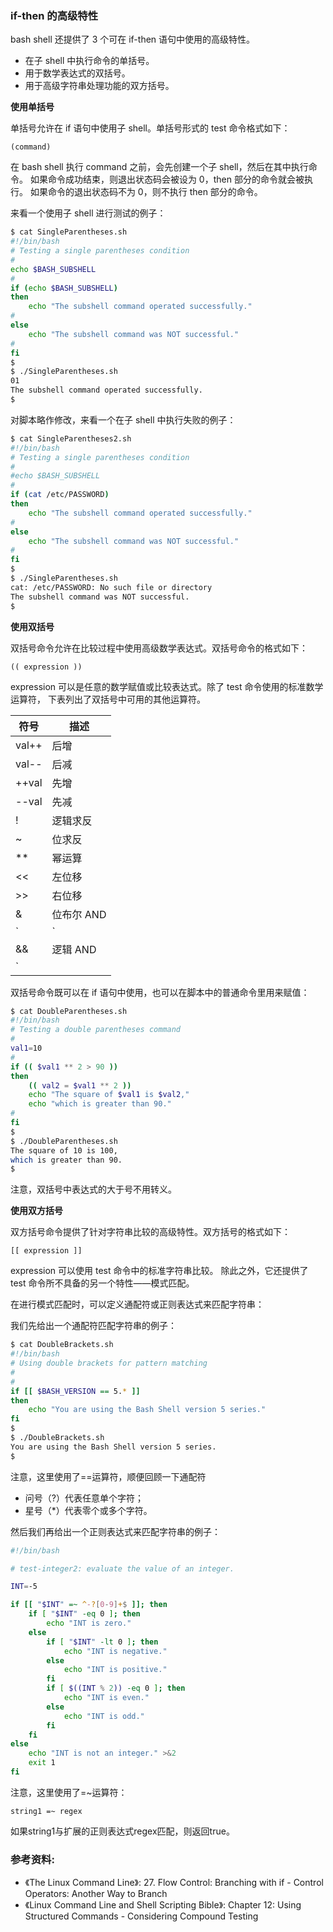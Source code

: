 ### if-then 的高级特性

bash shell 还提供了 3 个可在 if-then 语句中使用的高级特性。
- 在子 shell 中执行命令的单括号。
- 用于数学表达式的双括号。
- 用于高级字符串处理功能的双方括号。

**使用单括号**

单括号允许在 if 语句中使用子 shell。单括号形式的 test 命令格式如下：

```
(command)
```

在 bash shell 执行 command 之前，会先创建一个子 shell，然后在其中执行命令。
如果命令成功结束，则退出状态码会被设为 0，then 部分的命令就会被执行。
如果命令的退出状态码不为 0，则不执行 then 部分的命令。

来看一个使用子 shell 进行测试的例子：

```bash
$ cat SingleParentheses.sh
#!/bin/bash
# Testing a single parentheses condition
#
echo $BASH_SUBSHELL
#
if (echo $BASH_SUBSHELL)
then
    echo "The subshell command operated successfully."
#
else
    echo "The subshell command was NOT successful."
#
fi
$
$ ./SingleParentheses.sh
01
The subshell command operated successfully.
$ 
```

对脚本略作修改，来看一个在子 shell 中执行失败的例子：

```bash
$ cat SingleParentheses2.sh
#!/bin/bash
# Testing a single parentheses condition
#
#echo $BASH_SUBSHELL
#
if (cat /etc/PASSWORD)
then
    echo "The subshell command operated successfully."
#
else
    echo "The subshell command was NOT successful."
#
fi
$
$ ./SingleParentheses.sh
cat: /etc/PASSWORD: No such file or directory
The subshell command was NOT successful.
$ 
```

**使用双括号**

双括号命令允许在比较过程中使用高级数学表达式。双括号命令的格式如下：

```
(( expression ))
```

expression 可以是任意的数学赋值或比较表达式。除了 test 命令使用的标准数学运算符，
下表列出了双括号中可用的其他运算符。

| 符号  | 描述       |
| ----- | ---------- |
| val++ | 后增       |
| val-- | 后减       |
| ++val | 先增       |
| --val | 先减       |
| !     | 逻辑求反   |
| ~     | 位求反     |
| **    | 幂运算     |
| <<    | 左位移     |
| >>    | 右位移     |
| &     | 位布尔 AND |
| `|`   | 位布尔 OR  |
| &&    | 逻辑 AND   |
| `||`  | 逻辑 OR    |

双括号命令既可以在 if 语句中使用，也可以在脚本中的普通命令里用来赋值：

```bash
$ cat DoubleParentheses.sh
#!/bin/bash
# Testing a double parentheses command
#
val1=10
#
if (( $val1 ** 2 > 90 ))
then
    (( val2 = $val1 ** 2 ))
    echo "The square of $val1 is $val2,"
    echo "which is greater than 90."
#
fi
$
$ ./DoubleParentheses.sh
The square of 10 is 100,
which is greater than 90.
$
```

注意，双括号中表达式的大于号不用转义。


**使用双方括号**

双方括号命令提供了针对字符串比较的高级特性。双方括号的格式如下：

```
[[ expression ]]
```

expression 可以使用 test 命令中的标准字符串比较。
除此之外，它还提供了 test 命令所不具备的另一个特性——模式匹配。

在进行模式匹配时，可以定义通配符或正则表达式来匹配字符串：

我们先给出一个通配符匹配字符串的例子：

```bash
$ cat DoubleBrackets.sh
#!/bin/bash
# Using double brackets for pattern matching
#
#
if [[ $BASH_VERSION == 5.* ]]
then
    echo "You are using the Bash Shell version 5 series."
fi
$
$ ./DoubleBrackets.sh
You are using the Bash Shell version 5 series.
$
```

注意，这里使用了==运算符，顺便回顾一下通配符
- 问号（?）代表任意单个字符；
- 星号（*）代表零个或多个字符。

然后我们再给出一个正则表达式来匹配字符串的例子：

```bash
#!/bin/bash

# test-integer2: evaluate the value of an integer.

INT=-5

if [[ "$INT" =~ ^-?[0-9]+$ ]]; then
	if [ "$INT" -eq 0 ]; then
		echo "INT is zero."
	else      
		if [ "$INT" -lt 0 ]; then
			echo "INT is negative."
		else
			echo "INT is positive."
		fi
		if [ $((INT % 2)) -eq 0 ]; then
			echo "INT is even."
		else
			echo "INT is odd."
		fi
	fi
else
	echo "INT is not an integer." >&2
	exit 1
fi
```

注意，这里使用了=~运算符：

```
string1 =~ regex
```

如果string1与扩展的正则表达式regex匹配，则返回true。


### 参考资料:
- 《The Linux Command Line》: 27. Flow Control: Branching with if - Control Operators: Another Way to Branch
- 《Linux Command Line and Shell Scripting Bible》: Chapter 12: Using Structured Commands - Considering Compound Testing

